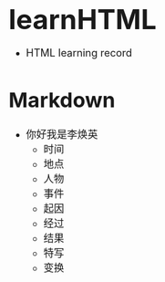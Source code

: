 # <font size = "7" ><strong>learnHTML</strong></font>
<span  style="font-size: large; ">

- HTML learning record

# Markdown
- 你好我是李焕英
  - 时间
  - 地点
  - 人物
  - 事件
  - 起因
  - 经过
  - 结果
  - 特写
  - 变换


</span>
